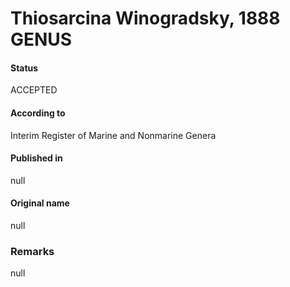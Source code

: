 Thiosarcina Winogradsky, 1888 GENUS
=======

#### Status
ACCEPTED

#### According to
Interim Register of Marine and Nonmarine Genera

#### Published in
null

#### Original name
null

### Remarks
null